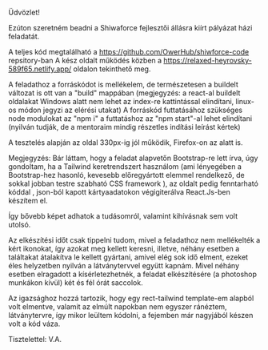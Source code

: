 Üdvözlet!

Ezúton szeretném beadni a Shiwaforce fejlesztői állásra kiírt pályázat házi feladatát.

A teljes kód megtalálható a https://github.com/OwerHub/shiwforce-code repsitory-ban
A kész oldalt működés közben a https://relaxed-heyrovsky-589f65.netlify.app/ oldalon tekinthető meg.

A feladathoz a forráskódot is mellékelem, de természetesen a buildelt változat is ott van a "build" mappában
(megjegyzés: a react-al buildelt oldalakat Windows alatt nem lehet az index-re kattintással elindítani, linux-os módon jegyzi az elérési utakat)
A forráskód futtatásához szükséges node modulokat az "npm i" a futtatáshoz az "npm start"-al lehet elindítani (nyilván tudják, de a mentoraim mindig részetles indítási leírást kértek)

A tesztelés alapján az oldal 330px-ig jól működik, Firefox-on az alatt is.

Megjegyzés:
Bár láttam, hogy a feladat alapvetőn Bootstrap-re lett írva, úgy gondoltam, ha a Tailwind keretrendszert használom (ami lényegében a Bootstrap-hez hasonló, kevesebb előregyártott elemmel rendelkező, de sokkal jobban testre szabható CSS framework ), az oldalt pedig fenntarható kóddal , json-ból kapott kártyaadatokon végigiterálva React.Js-ben készítem el.

Így bővebb képet adhatok a tudásomról, valamint kihívásnak sem volt utolsó.

Az elkészítési időt csak tippelni tudom, mivel a feladathoz nem mellékelték a kért ikonokat, így azokat meg kellett keresni, illetve, néhány esetben a találtakat átalakítva le kellett gyártani, amivel elég sok idő elment, ezeket éles helyzetben nyilván a látványtervvel együtt kapnám. Mivel néhány esetben elragadott a kísérletezhetnék, a feladat elkészítésére (a photoshop munkákon kívül) két és fél órát saccolok.

Az igazsághoz hozzá tartozik, hogy egy rect-tailwind template-em alapból volt elmentve, valamit az elmúlt napokban nem egyszer ránéztem, látványtervre, így mikor leültem kódolni, a fejemben már nagyjából készen volt a kód váza.

Tisztelettel:
V.A.
